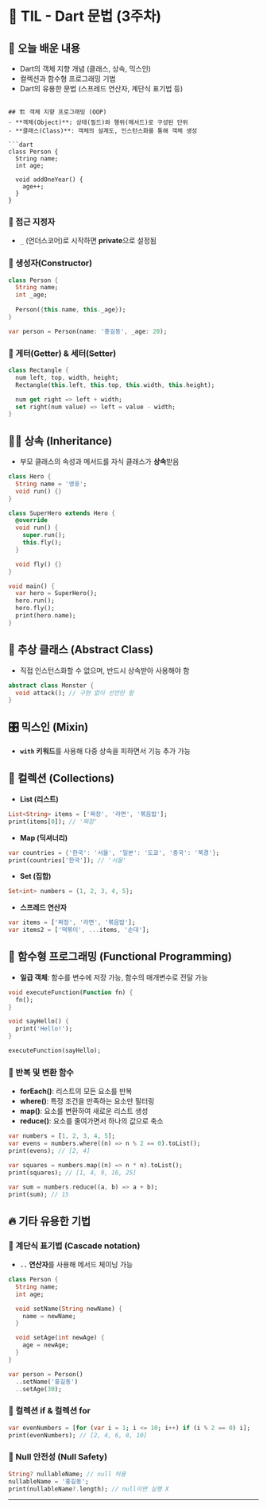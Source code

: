 # 📌 TIL - Dart 문법 (3주차)

## 🚀 **오늘 배운 내용**  
- Dart의 객체 지향 개념 (클래스, 상속, 믹스인)
- 컬렉션과 함수형 프로그래밍 기법
- Dart의 유용한 문법 (스프레드 연산자, 계단식 표기법 등)
```

## 🏗️ 객체 지향 프로그래밍 (OOP)
- **객체(Object)**: 상태(필드)와 행위(메서드)로 구성된 단위
- **클래스(Class)**: 객체의 설계도, 인스턴스화를 통해 객체 생성

```dart
class Person {
  String name;
  int age;
  
  void addOneYear() {
    age++;
  }
}
```

### 🔹 접근 지정자
- `_` (언더스코어)로 시작하면 **private**으로 설정됨

### 🔹 생성자(Constructor)
```dart
class Person {
  String name;
  int _age;
  
  Person({this.name, this._age});
}
```
```dart
var person = Person(name: '홍길동', _age: 20);
```

### 🔹 게터(Getter) & 세터(Setter)
```dart
class Rectangle {
  num left, top, width, height;
  Rectangle(this.left, this.top, this.width, this.height);

  num get right => left + width;
  set right(num value) => left = value - width;
}
```

## 🏃‍♂️ 상속 (Inheritance)
- 부모 클래스의 속성과 메서드를 자식 클래스가 **상속**받음
```dart
class Hero {
  String name = '영웅';
  void run() {}
}

class SuperHero extends Hero {
  @override
  void run() {
    super.run();
    this.fly();
  }

  void fly() {}
}

void main() {
  var hero = SuperHero();
  hero.run();
  hero.fly();
  print(hero.name);
}
```

## 🧩 추상 클래스 (Abstract Class)
- 직접 인스턴스화할 수 없으며, 반드시 상속받아 사용해야 함
```dart
abstract class Monster {
  void attack(); // 구현 없이 선언만 함
}
```

## 🎛️ 믹스인 (Mixin)
- **`with` 키워드**를 사용해 다중 상속을 피하면서 기능 추가 가능

## 📌 컬렉션 (Collections)
- **List (리스트)**
```dart
List<String> items = ['짜장', '라면', '볶음밥'];
print(items[0]); // '짜장'
```

- **Map (딕셔너리)**
```dart
var countries = {'한국': '서울', '일본': '도쿄', '중국': '북경'};
print(countries['한국']); // '서울'
```

- **Set (집합)**
```dart
Set<int> numbers = {1, 2, 3, 4, 5};
```

- **스프레드 연산자**
```dart
var items = ['짜장', '라면', '볶음밥'];
var items2 = ['떡볶이', ...items, '순대']; 
```

## 🎯 함수형 프로그래밍 (Functional Programming)
- **일급 객체**: 함수를 변수에 저장 가능, 함수의 매개변수로 전달 가능
```dart
void executeFunction(Function fn) {
  fn();
}

void sayHello() {
  print('Hello!');
}

executeFunction(sayHello);
```

### 🔹 반복 및 변환 함수
- **forEach()**: 리스트의 모든 요소를 반복
- **where()**: 특정 조건을 만족하는 요소만 필터링
- **map()**: 요소를 변환하여 새로운 리스트 생성
- **reduce()**: 요소를 줄여가면서 하나의 값으로 축소

```dart
var numbers = [1, 2, 3, 4, 5];
var evens = numbers.where((n) => n % 2 == 0).toList();
print(evens); // [2, 4]

var squares = numbers.map((n) => n * n).toList();
print(squares); // [1, 4, 9, 16, 25]

var sum = numbers.reduce((a, b) => a + b);
print(sum); // 15
```

## 🔥 기타 유용한 기법
### 🔹 계단식 표기법 (Cascade notation)
- **`..` 연산자**를 사용해 메서드 체이닝 가능
```dart
class Person {
  String name;
  int age;

  void setName(String newName) {
    name = newName;
  }

  void setAge(int newAge) {
    age = newAge;
  }
}

var person = Person()
  ..setName('홍길동')
  ..setAge(30);
```

### 🔹 컬렉션 if & 컬렉션 for
```dart
var evenNumbers = [for (var i = 1; i <= 10; i++) if (i % 2 == 0) i];
print(evenNumbers); // [2, 4, 6, 8, 10]
```

### 🔹 Null 안전성 (Null Safety)
```dart
String? nullableName; // null 허용
nullableName = '홍길동';
print(nullableName?.length); // null이면 실행 X
```

---


